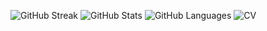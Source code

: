 ![GitHub Streak](http://github-readme-streak-stats.herokuapp.com?user=Weefle&theme=merko)
![GitHub Stats](https://github-readme-stats.vercel.app/api?username=Weefle&count_private=true&show_icons=true&theme=merko&include_all_commits=true&layout=compact)
![GitHub Languages](https://github-readme-stats.vercel.app/api/top-langs/?username=Weefle&theme=merko&hide_border=false&include_all_commits=true&count_private=true&layout=compact)
![CV](https://i.ibb.co/m0Vmmm7/CV-Benoit-DUBOIS-page-0001.jpg)
